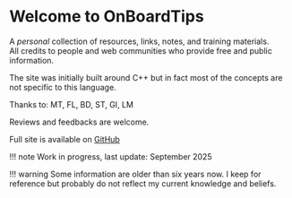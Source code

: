 # Welcome to OnBoardTips

A *personal* collection of resources, links, notes, and training materials.  
All credits to people and web communities who provide free and public information.

The site was initially built around C++ but in fact most of the concepts are not specific to this language.

Thanks to: MT, FL, BD, ST, GI, LM

Reviews and feedbacks are welcome.

Full site is available on [GitHub](https://github.com/lisr-pcx/on-board-tips)


!!! note
    Work in progress, last update: September 2025


!!! warning
    Some information are older than six years now. I keep for reference but probably do not reflect my current knowledge and beliefs.
